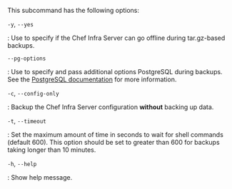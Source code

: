 This subcommand has the following options:

`-y`, `--yes`

:   Use to specify if the Chef Infra Server can go offline during
    tar.gz-based backups.

`--pg-options`

:   Use to specify and pass additional options PostgreSQL during backups. See the [PostgreSQL documentation](https://www.postgresql.org/docs/13/runtime-config.html) for more information.

`-c`, `--config-only`

:   Backup the Chef Infra Server configuration **without** backing up data.

`-t`, `--timeout`

:   Set the maximum amount of time in seconds to wait for shell commands (default 600). This option should be set to greater than 600 for backups taking longer than 10 minutes.

`-h`, `--help`

:   Show help message.
